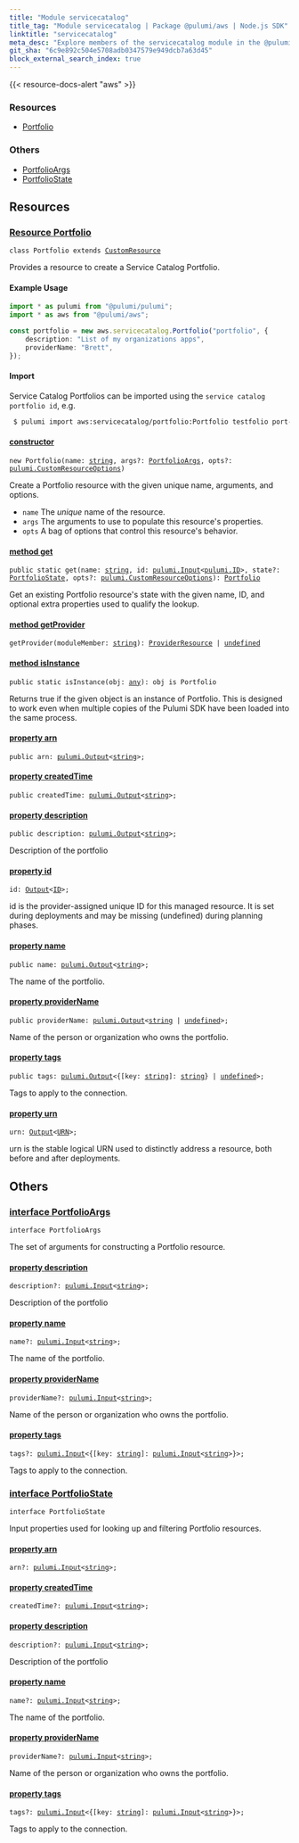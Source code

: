 ```yaml
---
title: "Module servicecatalog"
title_tag: "Module servicecatalog | Package @pulumi/aws | Node.js SDK"
linktitle: "servicecatalog"
meta_desc: "Explore members of the servicecatalog module in the @pulumi/aws package."
git_sha: "6c9e892c504e5708adb0347579e949dcb7a63d45"
block_external_search_index: true
---
```


<!-- WARNING: this page was generated by a tool. Do not edit it by hand. -->
<!-- To change it, please see https://github.com/pulumi/docs/tree/master/tools/tscdocgen. -->

{{< resource-docs-alert "aws" >}}




<h3>Resources</h3>
<ul class="api">
    <li><a href="#Portfolio"><span class="symbol resource"></span>Portfolio</a></li>
</ul>


<h3>Others</h3>
<ul class="api">
    <li><a href="#PortfolioArgs"><span class="symbol api"></span>PortfolioArgs</a></li>
    <li><a href="#PortfolioState"><span class="symbol api"></span>PortfolioState</a></li>
</ul>


<h2 id="resources">Resources</h2>
<h3 class="pdoc-module-header" id="Portfolio" data-link-title="Portfolio">
    <a href="https://github.com/pulumi/pulumi-aws/blob/6c9e892c504e5708adb0347579e949dcb7a63d45/sdk/nodejs/servicecatalog/portfolio.ts#L30">
        Resource <strong>Portfolio</strong>
    </a>
</h3>

<pre class="highlight"><code><span class='kr'>class</span> <span class='nx'>Portfolio</span> <span class='kr'>extends</span> <a href='/docs/reference/pkg/nodejs/pulumi/pulumi/#CustomResource'>CustomResource</a></code></pre>

Provides a resource to create a Service Catalog Portfolio.

#### Example Usage

```typescript
import * as pulumi from "@pulumi/pulumi";
import * as aws from "@pulumi/aws";

const portfolio = new aws.servicecatalog.Portfolio("portfolio", {
    description: "List of my organizations apps",
    providerName: "Brett",
});
```

#### Import

Service Catalog Portfolios can be imported using the `service catalog portfolio id`, e.g.

```sh
 $ pulumi import aws:servicecatalog/portfolio:Portfolio testfolio port-12344321
```

<h4 class="pdoc-member-header" id="Portfolio-constructor">
<a class="pdoc-child-name" href="https://github.com/pulumi/pulumi-aws/blob/6c9e892c504e5708adb0347579e949dcb7a63d45/sdk/nodejs/servicecatalog/portfolio.ts#L75"> <b>constructor</b></a>
</h4>


<pre class="highlight"><code><span class='kd'></span><span class='kd'>new</span> Portfolio(name: <span class='kd'><a href='https://developer.mozilla.org/en-US/docs/Web/JavaScript/Reference/Global_Objects/String'>string</a></span>, args?: <a href='#PortfolioArgs'>PortfolioArgs</a>, opts?: <a href='/docs/reference/pkg/nodejs/pulumi/pulumi/#CustomResourceOptions'>pulumi.CustomResourceOptions</a>)</code></pre>


Create a Portfolio resource with the given unique name, arguments, and options.

* `name` The _unique_ name of the resource.
* `args` The arguments to use to populate this resource&#39;s properties.
* `opts` A bag of options that control this resource&#39;s behavior.

<h4 class="pdoc-member-header" id="Portfolio-get">
<a class="pdoc-child-name" href="https://github.com/pulumi/pulumi-aws/blob/6c9e892c504e5708adb0347579e949dcb7a63d45/sdk/nodejs/servicecatalog/portfolio.ts#L40">method <b>get</b></a>
</h4>


<pre class="highlight"><code><span class='kd'>public static </span>get(name: <span class='kd'><a href='https://developer.mozilla.org/en-US/docs/Web/JavaScript/Reference/Global_Objects/String'>string</a></span>, id: <a href='/docs/reference/pkg/nodejs/pulumi/pulumi/#Input'>pulumi.Input</a>&lt;<a href='/docs/reference/pkg/nodejs/pulumi/pulumi/#ID'>pulumi.ID</a>&gt;, state?: <a href='#PortfolioState'>PortfolioState</a>, opts?: <a href='/docs/reference/pkg/nodejs/pulumi/pulumi/#CustomResourceOptions'>pulumi.CustomResourceOptions</a>): <a href='#Portfolio'>Portfolio</a></code></pre>


Get an existing Portfolio resource's state with the given name, ID, and optional extra
properties used to qualify the lookup.

<h4 class="pdoc-member-header" id="Portfolio-getProvider">
<a class="pdoc-child-name" href="https://github.com/pulumi/pulumi-aws/blob/6c9e892c504e5708adb0347579e949dcb7a63d45/sdk/nodejs/servicecatalog/portfolio.ts#L30">method <b>getProvider</b></a>
</h4>


<pre class="highlight"><code><span class='kd'></span>getProvider(moduleMember: <span class='kd'><a href='https://developer.mozilla.org/en-US/docs/Web/JavaScript/Reference/Global_Objects/String'>string</a></span>): <a href='/docs/reference/pkg/nodejs/pulumi/pulumi/#ProviderResource'>ProviderResource</a> | <span class='kd'><a href='https://developer.mozilla.org/en-US/docs/Web/JavaScript/Reference/Global_Objects/undefined'>undefined</a></span></code></pre>

<h4 class="pdoc-member-header" id="Portfolio-isInstance">
<a class="pdoc-child-name" href="https://github.com/pulumi/pulumi-aws/blob/6c9e892c504e5708adb0347579e949dcb7a63d45/sdk/nodejs/servicecatalog/portfolio.ts#L51">method <b>isInstance</b></a>
</h4>


<pre class="highlight"><code><span class='kd'>public static </span>isInstance(obj: <span class='kd'><a href='https://www.typescriptlang.org/docs/handbook/basic-types.html#any'>any</a></span>): obj is Portfolio</code></pre>


Returns true if the given object is an instance of Portfolio.  This is designed to work even
when multiple copies of the Pulumi SDK have been loaded into the same process.

<h4 class="pdoc-member-header" id="Portfolio-arn">
<a class="pdoc-child-name" href="https://github.com/pulumi/pulumi-aws/blob/6c9e892c504e5708adb0347579e949dcb7a63d45/sdk/nodejs/servicecatalog/portfolio.ts#L58">property <b>arn</b></a>
</h4>

<pre class="highlight"><code><span class='kd'>public </span>arn: <a href='/docs/reference/pkg/nodejs/pulumi/pulumi/#Output'>pulumi.Output</a>&lt;<span class='kd'><a href='https://developer.mozilla.org/en-US/docs/Web/JavaScript/Reference/Global_Objects/String'>string</a></span>&gt;;</code></pre>
<h4 class="pdoc-member-header" id="Portfolio-createdTime">
<a class="pdoc-child-name" href="https://github.com/pulumi/pulumi-aws/blob/6c9e892c504e5708adb0347579e949dcb7a63d45/sdk/nodejs/servicecatalog/portfolio.ts#L59">property <b>createdTime</b></a>
</h4>

<pre class="highlight"><code><span class='kd'>public </span>createdTime: <a href='/docs/reference/pkg/nodejs/pulumi/pulumi/#Output'>pulumi.Output</a>&lt;<span class='kd'><a href='https://developer.mozilla.org/en-US/docs/Web/JavaScript/Reference/Global_Objects/String'>string</a></span>&gt;;</code></pre>
<h4 class="pdoc-member-header" id="Portfolio-description">
<a class="pdoc-child-name" href="https://github.com/pulumi/pulumi-aws/blob/6c9e892c504e5708adb0347579e949dcb7a63d45/sdk/nodejs/servicecatalog/portfolio.ts#L63">property <b>description</b></a>
</h4>

<pre class="highlight"><code><span class='kd'>public </span>description: <a href='/docs/reference/pkg/nodejs/pulumi/pulumi/#Output'>pulumi.Output</a>&lt;<span class='kd'><a href='https://developer.mozilla.org/en-US/docs/Web/JavaScript/Reference/Global_Objects/String'>string</a></span>&gt;;</code></pre>

Description of the portfolio

<h4 class="pdoc-member-header" id="Portfolio-id">
<a class="pdoc-child-name" href="https://github.com/pulumi/pulumi-aws/blob/6c9e892c504e5708adb0347579e949dcb7a63d45/sdk/nodejs/servicecatalog/portfolio.ts#L30">property <b>id</b></a>
</h4>

<pre class="highlight"><code><span class='kd'></span>id: <a href='/docs/reference/pkg/nodejs/pulumi/pulumi/#Output'>Output</a>&lt;<a href='/docs/reference/pkg/nodejs/pulumi/pulumi/#ID'>ID</a>&gt;;</code></pre>

id is the provider-assigned unique ID for this managed resource.  It is set during
deployments and may be missing (undefined) during planning phases.

<h4 class="pdoc-member-header" id="Portfolio-name">
<a class="pdoc-child-name" href="https://github.com/pulumi/pulumi-aws/blob/6c9e892c504e5708adb0347579e949dcb7a63d45/sdk/nodejs/servicecatalog/portfolio.ts#L67">property <b>name</b></a>
</h4>

<pre class="highlight"><code><span class='kd'>public </span>name: <a href='/docs/reference/pkg/nodejs/pulumi/pulumi/#Output'>pulumi.Output</a>&lt;<span class='kd'><a href='https://developer.mozilla.org/en-US/docs/Web/JavaScript/Reference/Global_Objects/String'>string</a></span>&gt;;</code></pre>

The name of the portfolio.

<h4 class="pdoc-member-header" id="Portfolio-providerName">
<a class="pdoc-child-name" href="https://github.com/pulumi/pulumi-aws/blob/6c9e892c504e5708adb0347579e949dcb7a63d45/sdk/nodejs/servicecatalog/portfolio.ts#L71">property <b>providerName</b></a>
</h4>

<pre class="highlight"><code><span class='kd'>public </span>providerName: <a href='/docs/reference/pkg/nodejs/pulumi/pulumi/#Output'>pulumi.Output</a>&lt;<span class='kd'><a href='https://developer.mozilla.org/en-US/docs/Web/JavaScript/Reference/Global_Objects/String'>string</a></span> | <span class='kd'><a href='https://developer.mozilla.org/en-US/docs/Web/JavaScript/Reference/Global_Objects/undefined'>undefined</a></span>&gt;;</code></pre>

Name of the person or organization who owns the portfolio.

<h4 class="pdoc-member-header" id="Portfolio-tags">
<a class="pdoc-child-name" href="https://github.com/pulumi/pulumi-aws/blob/6c9e892c504e5708adb0347579e949dcb7a63d45/sdk/nodejs/servicecatalog/portfolio.ts#L75">property <b>tags</b></a>
</h4>

<pre class="highlight"><code><span class='kd'>public </span>tags: <a href='/docs/reference/pkg/nodejs/pulumi/pulumi/#Output'>pulumi.Output</a>&lt;{[key: <span class='kd'><a href='https://developer.mozilla.org/en-US/docs/Web/JavaScript/Reference/Global_Objects/String'>string</a></span>]: <span class='kd'><a href='https://developer.mozilla.org/en-US/docs/Web/JavaScript/Reference/Global_Objects/String'>string</a></span>} | <span class='kd'><a href='https://developer.mozilla.org/en-US/docs/Web/JavaScript/Reference/Global_Objects/undefined'>undefined</a></span>&gt;;</code></pre>

Tags to apply to the connection.

<h4 class="pdoc-member-header" id="Portfolio-urn">
<a class="pdoc-child-name" href="https://github.com/pulumi/pulumi-aws/blob/6c9e892c504e5708adb0347579e949dcb7a63d45/sdk/nodejs/servicecatalog/portfolio.ts#L30">property <b>urn</b></a>
</h4>

<pre class="highlight"><code><span class='kd'></span>urn: <a href='/docs/reference/pkg/nodejs/pulumi/pulumi/#Output'>Output</a>&lt;<a href='/docs/reference/pkg/nodejs/pulumi/pulumi/#URN'>URN</a>&gt;;</code></pre>

urn is the stable logical URN used to distinctly address a resource, both before and after
deployments.



<h2 id="apis">Others</h2>
<h3 class="pdoc-module-header" id="PortfolioArgs" data-link-title="PortfolioArgs">
    <a href="https://github.com/pulumi/pulumi-aws/blob/6c9e892c504e5708adb0347579e949dcb7a63d45/sdk/nodejs/servicecatalog/portfolio.ts#L142">
        interface <strong>PortfolioArgs</strong>
    </a>
</h3>

<pre class="highlight"><code><span class='kr'>interface</span> <span class='nx'>PortfolioArgs</span></code></pre>

The set of arguments for constructing a Portfolio resource.

<h4 class="pdoc-member-header" id="PortfolioArgs-description">
<a class="pdoc-child-name" href="https://github.com/pulumi/pulumi-aws/blob/6c9e892c504e5708adb0347579e949dcb7a63d45/sdk/nodejs/servicecatalog/portfolio.ts#L146">property <b>description</b></a>
</h4>

<pre class="highlight"><code><span class='kd'></span>description?: <a href='/docs/reference/pkg/nodejs/pulumi/pulumi/#Input'>pulumi.Input</a>&lt;<span class='kd'><a href='https://developer.mozilla.org/en-US/docs/Web/JavaScript/Reference/Global_Objects/String'>string</a></span>&gt;;</code></pre>

Description of the portfolio

<h4 class="pdoc-member-header" id="PortfolioArgs-name">
<a class="pdoc-child-name" href="https://github.com/pulumi/pulumi-aws/blob/6c9e892c504e5708adb0347579e949dcb7a63d45/sdk/nodejs/servicecatalog/portfolio.ts#L150">property <b>name</b></a>
</h4>

<pre class="highlight"><code><span class='kd'></span>name?: <a href='/docs/reference/pkg/nodejs/pulumi/pulumi/#Input'>pulumi.Input</a>&lt;<span class='kd'><a href='https://developer.mozilla.org/en-US/docs/Web/JavaScript/Reference/Global_Objects/String'>string</a></span>&gt;;</code></pre>

The name of the portfolio.

<h4 class="pdoc-member-header" id="PortfolioArgs-providerName">
<a class="pdoc-child-name" href="https://github.com/pulumi/pulumi-aws/blob/6c9e892c504e5708adb0347579e949dcb7a63d45/sdk/nodejs/servicecatalog/portfolio.ts#L154">property <b>providerName</b></a>
</h4>

<pre class="highlight"><code><span class='kd'></span>providerName?: <a href='/docs/reference/pkg/nodejs/pulumi/pulumi/#Input'>pulumi.Input</a>&lt;<span class='kd'><a href='https://developer.mozilla.org/en-US/docs/Web/JavaScript/Reference/Global_Objects/String'>string</a></span>&gt;;</code></pre>

Name of the person or organization who owns the portfolio.

<h4 class="pdoc-member-header" id="PortfolioArgs-tags">
<a class="pdoc-child-name" href="https://github.com/pulumi/pulumi-aws/blob/6c9e892c504e5708adb0347579e949dcb7a63d45/sdk/nodejs/servicecatalog/portfolio.ts#L158">property <b>tags</b></a>
</h4>

<pre class="highlight"><code><span class='kd'></span>tags?: <a href='/docs/reference/pkg/nodejs/pulumi/pulumi/#Input'>pulumi.Input</a>&lt;{[key: <span class='kd'><a href='https://developer.mozilla.org/en-US/docs/Web/JavaScript/Reference/Global_Objects/String'>string</a></span>]: <a href='/docs/reference/pkg/nodejs/pulumi/pulumi/#Input'>pulumi.Input</a>&lt;<span class='kd'><a href='https://developer.mozilla.org/en-US/docs/Web/JavaScript/Reference/Global_Objects/String'>string</a></span>&gt;}&gt;;</code></pre>

Tags to apply to the connection.

<h3 class="pdoc-module-header" id="PortfolioState" data-link-title="PortfolioState">
    <a href="https://github.com/pulumi/pulumi-aws/blob/6c9e892c504e5708adb0347579e949dcb7a63d45/sdk/nodejs/servicecatalog/portfolio.ts#L118">
        interface <strong>PortfolioState</strong>
    </a>
</h3>

<pre class="highlight"><code><span class='kr'>interface</span> <span class='nx'>PortfolioState</span></code></pre>

Input properties used for looking up and filtering Portfolio resources.

<h4 class="pdoc-member-header" id="PortfolioState-arn">
<a class="pdoc-child-name" href="https://github.com/pulumi/pulumi-aws/blob/6c9e892c504e5708adb0347579e949dcb7a63d45/sdk/nodejs/servicecatalog/portfolio.ts#L119">property <b>arn</b></a>
</h4>

<pre class="highlight"><code><span class='kd'></span>arn?: <a href='/docs/reference/pkg/nodejs/pulumi/pulumi/#Input'>pulumi.Input</a>&lt;<span class='kd'><a href='https://developer.mozilla.org/en-US/docs/Web/JavaScript/Reference/Global_Objects/String'>string</a></span>&gt;;</code></pre>
<h4 class="pdoc-member-header" id="PortfolioState-createdTime">
<a class="pdoc-child-name" href="https://github.com/pulumi/pulumi-aws/blob/6c9e892c504e5708adb0347579e949dcb7a63d45/sdk/nodejs/servicecatalog/portfolio.ts#L120">property <b>createdTime</b></a>
</h4>

<pre class="highlight"><code><span class='kd'></span>createdTime?: <a href='/docs/reference/pkg/nodejs/pulumi/pulumi/#Input'>pulumi.Input</a>&lt;<span class='kd'><a href='https://developer.mozilla.org/en-US/docs/Web/JavaScript/Reference/Global_Objects/String'>string</a></span>&gt;;</code></pre>
<h4 class="pdoc-member-header" id="PortfolioState-description">
<a class="pdoc-child-name" href="https://github.com/pulumi/pulumi-aws/blob/6c9e892c504e5708adb0347579e949dcb7a63d45/sdk/nodejs/servicecatalog/portfolio.ts#L124">property <b>description</b></a>
</h4>

<pre class="highlight"><code><span class='kd'></span>description?: <a href='/docs/reference/pkg/nodejs/pulumi/pulumi/#Input'>pulumi.Input</a>&lt;<span class='kd'><a href='https://developer.mozilla.org/en-US/docs/Web/JavaScript/Reference/Global_Objects/String'>string</a></span>&gt;;</code></pre>

Description of the portfolio

<h4 class="pdoc-member-header" id="PortfolioState-name">
<a class="pdoc-child-name" href="https://github.com/pulumi/pulumi-aws/blob/6c9e892c504e5708adb0347579e949dcb7a63d45/sdk/nodejs/servicecatalog/portfolio.ts#L128">property <b>name</b></a>
</h4>

<pre class="highlight"><code><span class='kd'></span>name?: <a href='/docs/reference/pkg/nodejs/pulumi/pulumi/#Input'>pulumi.Input</a>&lt;<span class='kd'><a href='https://developer.mozilla.org/en-US/docs/Web/JavaScript/Reference/Global_Objects/String'>string</a></span>&gt;;</code></pre>

The name of the portfolio.

<h4 class="pdoc-member-header" id="PortfolioState-providerName">
<a class="pdoc-child-name" href="https://github.com/pulumi/pulumi-aws/blob/6c9e892c504e5708adb0347579e949dcb7a63d45/sdk/nodejs/servicecatalog/portfolio.ts#L132">property <b>providerName</b></a>
</h4>

<pre class="highlight"><code><span class='kd'></span>providerName?: <a href='/docs/reference/pkg/nodejs/pulumi/pulumi/#Input'>pulumi.Input</a>&lt;<span class='kd'><a href='https://developer.mozilla.org/en-US/docs/Web/JavaScript/Reference/Global_Objects/String'>string</a></span>&gt;;</code></pre>

Name of the person or organization who owns the portfolio.

<h4 class="pdoc-member-header" id="PortfolioState-tags">
<a class="pdoc-child-name" href="https://github.com/pulumi/pulumi-aws/blob/6c9e892c504e5708adb0347579e949dcb7a63d45/sdk/nodejs/servicecatalog/portfolio.ts#L136">property <b>tags</b></a>
</h4>

<pre class="highlight"><code><span class='kd'></span>tags?: <a href='/docs/reference/pkg/nodejs/pulumi/pulumi/#Input'>pulumi.Input</a>&lt;{[key: <span class='kd'><a href='https://developer.mozilla.org/en-US/docs/Web/JavaScript/Reference/Global_Objects/String'>string</a></span>]: <a href='/docs/reference/pkg/nodejs/pulumi/pulumi/#Input'>pulumi.Input</a>&lt;<span class='kd'><a href='https://developer.mozilla.org/en-US/docs/Web/JavaScript/Reference/Global_Objects/String'>string</a></span>&gt;}&gt;;</code></pre>

Tags to apply to the connection.

